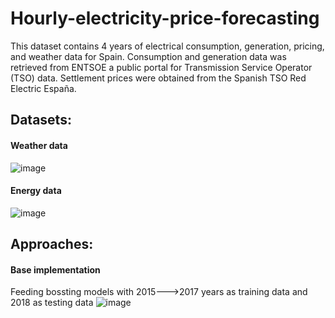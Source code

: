 # Hourly-electricity-price-forecasting

This dataset contains 4 years of electrical consumption, generation, pricing, and weather data for Spain. Consumption and generation data was retrieved from ENTSOE a public portal for Transmission Service Operator (TSO) data. Settlement prices were obtained from the Spanish TSO Red Electric España.

## Datasets:
#### Weather data

![image](https://user-images.githubusercontent.com/56879680/197404941-7587fa22-fb4e-44fe-86e6-7ebe77ec5f21.png)
#### Energy data

![image](https://user-images.githubusercontent.com/56879680/197404981-1dd66a2b-9730-4e2a-be7c-eb9ee734596d.png)

## Approaches:
#### Base implementation
Feeding bossting models with 2015--->2017 years as training data and 2018 as testing data
![image](https://user-images.githubusercontent.com/56879680/197405235-2cced867-043b-4242-9c8f-3b67da03ea72.png)

